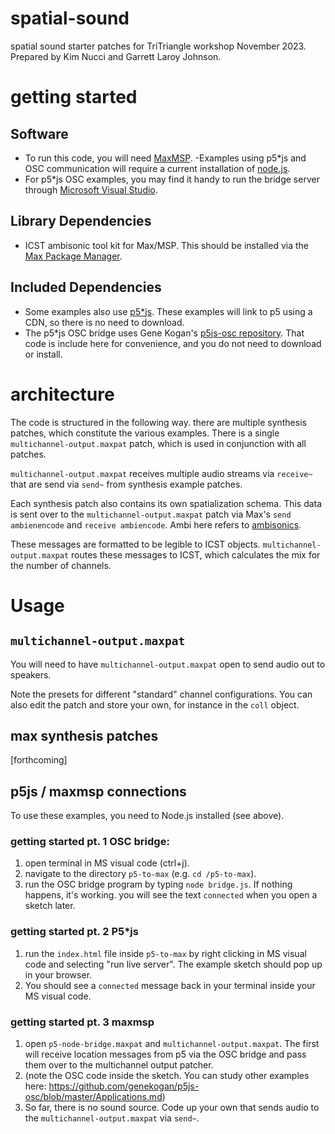 # spatial-sound
spatial sound starter patches for TriTriangle workshop November 2023. Prepared by Kim Nucci and Garrett Laroy Johnson. 

# getting started
##  Software
- To run this code, you will need [MaxMSP]([url](https://cycling74.com/downloads)).
-Examples using p5*js and OSC communication will require a current installation of [node.js]([url](https://nodejs.org/en)). 
- For p5*js OSC examples, you may find it handy to run the bridge server through [Microsoft Visual Studio]([url](https://visualstudio.microsoft.com/)). 

## Library Dependencies 

- ICST ambisonic tool kit for Max/MSP. This should be installed via the [Max Package Manager]([url](https://docs.cycling74.com/max8/vignettes/package_manager)).  

## Included Dependencies

- Some examples also use [p5*js]([url](https://p5js.org/download/)). These examples will link to p5 using a CDN, so there is no need to download.
- The p5*js OSC bridge uses Gene Kogan's [p5js-osc repository]([url](https://github.com/genekogan/p5js-osc)https://github.com/genekogan/p5js-osc). That code is include here for convenience, and you do not need to download or install.

# architecture

The code is structured in the following way. there are multiple synthesis patches, which constitute the various examples. There is a single `multichannel-output.maxpat` patch, which is used in conjunction with all patches. 

`multichannel-output.maxpat` receives multiple audio streams via `receive~` that are send via `send~` from synthesis example patches.

Each synthesis patch also contains its own spatialization schema. This data is sent over to the `multichannel-output.maxpat` patch via Max's `send ambienencode` and `receive ambiencode`. Ambi here refers to [ambisonics]([url](https://en.wikipedia.org/wiki/Ambisonics#:~:text=Ambisonics%20is%20a%20full%2Dsphere,above%20and%20below%20the%20listener.)https://en.wikipedia.org/wiki/Ambisonics#:~:text=Ambisonics%20is%20a%20full%2Dsphere,above%20and%20below%20the%20listener.).

These messages are formatted to be legible to ICST objects. `multichannel-output.maxpat` routes these messages to ICST, which calculates the mix for the number of channels.

# Usage
## `multichannel-output.maxpat`
You will need to have `multichannel-output.maxpat` open to send audio out to speakers. 

Note the presets for different "standard" channel configurations. You can also edit the patch and store your own, for instance in the `coll` object. 

## max synthesis patches
[forthcoming] 

## p5js / maxmsp connections
To use these examples, you need to Node.js installed (see above). 

### getting started pt. 1 OSC bridge: 
1. open terminal in MS visual code (ctrl+j).
2. navigate to the directory `p5-to-max` (e.g. `cd /p5-to-max`).
3. run the OSC bridge program by typing `node bridge.js`. If nothing happens, it's working. you will see the text `connected` when you open a sketch later.

### getting started pt. 2 P5*js
1. run the `index.html` file inside `p5-to-max` by right clicking in MS visual code and selecting "run live server". The example sketch should pop up in your browser. 
2. You should see a `connected` message back in your terminal inside your MS visual code.

### getting started pt. 3 maxmsp
1. open `p5-node-bridge.maxpat` and `multichannel-output.maxpat`. The first will receive location messages from p5 via the OSC bridge and pass them over to the multichannel output patcher.
2. (note the OSC code inside the sketch. You can study other examples here: https://github.com/genekogan/p5js-osc/blob/master/Applications.md)
3. So far, there is no sound source. Code up your own that sends audio to the `multichannel-output.maxpat` via `send~`. 
